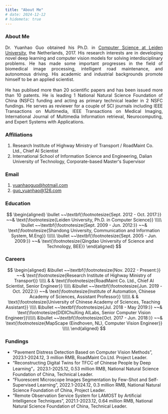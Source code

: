 ```yaml
---
title: "About Me"
# date: 2024-12-12
# hidemeta: true
---
```


### About Me
<div style="text-align: justify;">
Dr. Yuanhao Guo obtained his Ph.D. in <a href="https://liacs.leidenuniv.nl/">Computer Science at Leiden University</a>, the Netherlands, 2017. His research interests are in developing novel deep learning and computer vision models for solving interdisciplinary problems. He has made some important progresses in the field of biomedical image processing, intelligent road maintenance, and autonomous driving. His academic and industrial backgrounds promote himself to be an applied scientist.
</div>
<br>
<div style="text-align: justify;">
He has publised more than 20 scientific papers and has been issued more than 10 patents. He is leading 1 National Natural Science Foundation of China (NSFC) funding and acting as primary technical leader in 2 NSFC fundings. He serves as reviewer for a couple of SCI journals including IEEE Transactions on Multimedia, IEEE Transactions on Medical Imaging, International Journal of Multimedia Information retrieval, Neurocomputing, and Expert Systems with Applications.
</div>

### Affiliations

1. Research Institute of Highway Ministry of Transport / RoadMaint Co. Ltd., Chief AI Scientist
2. International School of Information Science and Engineering, Dalian University of Technology, Corporate-based Master's Supervisor

### Email

1. yuanhaoguo@hotmail.com
2. guo_yuanhao@126.com



### Education

$$
\begin{aligned}
\bullet ~~\textbf{\footnotesize{Sept. 2012 - Oct. 2017:}} ~~& \text{\footnotesize{Leiden University, Ph.D. in Computer Science}} \\\\\ 
\bullet ~~\textbf{\footnotesize{Sept. 2009 - Jun. 2012:}} ~~& \text{\footnotesize{Shandong University, Communication and Information System, M.Eng}} \\\\\\
\bullet ~~\textbf{\footnotesize{Sept. 2005 - Jun. 2009:}} ~~& \text{\footnotesize{Qingdao University of Science and Technology, BEE}}
\end{aligned}
$$


<!-- + ***Sept. 2012 - Oct. 2017***: Leiden University, Leiden Institute of Advanced Computer Science, Ph.D. <br/>
+ ***Sept. 2009 - Jun. 2012***: Shandong University, Communication and Information System, M.Eng <br/>
+ ***Sept. 2005 - Jun. 2009***: Qingdao University of Science and Technology, BEE <br/> -->

### Careers

$$
\begin{aligned}
&\bullet ~~\textbf{\footnotesize{Nov. 2022 - Present:}} ~~& \text{\footnotesize{Research Institute of Highway Ministry of Transport}} \\\\\ 
&  & \text{\footnotesize{RoadMaint Co. Ltd., Chief AI Scientist, Senior Engineer}} \\\\\
&\bullet ~~\textbf{\footnotesize{Jun. 2019 - Oct. 2022:}} ~~& \text{\footnotesize{Institute of Automation, Chinese Academy of Sciences, Assistant Professor}} \\\\\\
& & \text{\footnotesize{University of Chinese Academy of Sciences, Teaching Assistant}} \\\\\
&\bullet ~~\textbf{\footnotesize{Jul. 2018 - May 2019:}} ~~& \text{\footnotesize{DIDIChuXing AILabs, Senior Computer Vision Engineer}}\\\\\\
&\bullet ~~\textbf{\footnotesize{Oct. 2017 - Jun. 2018:}} ~~& \text{\footnotesize{MapScape (Eindhoven, NL), Computer Vision Engineer}} \\\\\
\end{aligned}
$$

<!-- + ***Nov. 2022 - Present***:  Research Institute of Highway Ministry of Transport / RoadMaint Co., Ltd. Chief AI Scientist, Senior Engineer <br/>
+ ***Jun. 2019 - Oct. 2022***:	Institute of Automation, Chinese Academy of Sciences, Assistant Professor / University of Chinese Academy of Sciences, Teaching Assistant <br/>
+ ***Jul. 2018 - May 2019***:	DIDIChuXing AILabs, Senior Computer Vision Engineer <br/>
+ ***Oct. 2017 - Jun. 2018***:	MapScape (Eindhoven, NL), Computer Vision Engineer <br/> -->


### Fundings
  * “Pavement Distress Detection Based on Computer Vision Methods”, 2023.1-2024.12, 3 million RMB, RoadMaint Co.Ltd. Project Leader.
  * “Reconstructing Digital Twins for TFCC of Chinese People by Deep Learning”，2023.1-2025.12, 0.53 million RMB, National Natural Science Foundation of China, Technical Leader.
  * “Fluorescent Microscope Images Segmentation by Few-Shot and Self-Supervised Learning”, 2022.1-2024.12, 0.3 million RMB, National Natural Science Foundation of China, Project Leader.
  * “Remote Observation Service System for LAMOST by Artificial Intelligence Techniques”, 2021.1-2023.12, 0.64 million RMB, National Natural Science Foundation of China, Technical Leader.


<!-- ### Office location

<iframe src="https://map.baidu.com/search/%E4%B8%AD%E5%85%AC%E9%AB%98%E7%A7%91%E5%85%BB%E6%8A%A4%E7%A7%91%E6%8A%80%E8%82%A1%E4%BB%BD%E6%9C%89%E9%99%90%E5%85%AC%E5%8F%B8/@12933150.985,4847686.32,19z?querytype=s&da_src=shareurl&wd=%E4%B8%AD%E5%85%AC%E9%AB%98%E7%A7%91%E5%85%BB%E6%8A%A4%E7%A7%91%E6%8A%80%E8%82%A1%E4%BB%BD%E6%9C%89%E9%99%90%E5%85%AC%E5%8F%B8&c=131&src=0&wd2=%E5%8C%97%E4%BA%AC%E5%B8%82%E6%B5%B7%E6%B7%80%E5%8C%BA&pn=0&sug=1&l=13&b=(12912571,4838917;12959611,4862501)&from=webmap&biz_forward=%7B%22scaler%22:2,%22styles%22:%22pl%22%7D&sug_forward=92bc9af111b70e20c61b75df&device_ratio=2" 
width="700" height="500" style="border:0;" allowfullscreen="" loading="lazy"></iframe> -->


